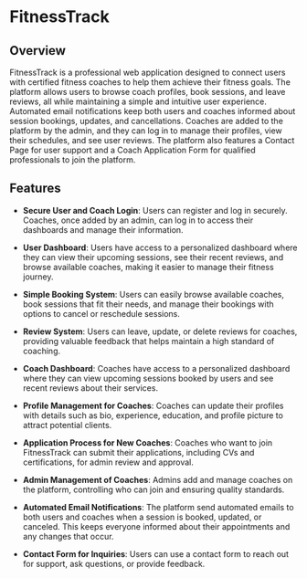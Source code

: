 # FitnessTrack

## Overview 
FitnessTrack is a professional web application designed to connect users with certified fitness coaches to help them achieve their fitness goals. The platform allows users to browse coach profiles, book sessions, and leave reviews, all while maintaining a simple and intuitive user experience. Automated email notifications keep both users and coaches informed about session bookings, updates, and cancellations. Coaches are added to the platform by the admin, and they can log in to manage their profiles, view their schedules, and see user reviews. The platform also features a Contact Page for user support and a Coach Application Form for qualified professionals to join the platform.

## Features

- **Secure User and Coach Login**: Users can register and log in securely. Coaches, once added by an admin, can log in to access their dashboards and manage their information.

- **User Dashboard**: Users have access to a personalized dashboard where they can view their upcoming sessions, see their recent reviews, and browse available coaches, making it easier to manage their fitness journey.

- **Simple Booking System**: Users can easily browse available coaches, book sessions that fit their needs, and manage their bookings with options to cancel or reschedule sessions.

- **Review System**: Users can leave, update, or delete reviews for coaches, providing valuable feedback that helps maintain a high standard of coaching.

- **Coach Dashboard**: Coaches have access to a personalized dashboard where they can view upcoming sessions booked by users and see recent reviews about their services.

- **Profile Management for Coaches**: Coaches can update their profiles with details such as bio, experience, education, and profile picture to attract potential clients.

- **Application Process for New Coaches**: Coaches who want to join FitnessTrack can submit their applications, including CVs and certifications, for admin review and approval.

- **Admin Management of Coaches**: Admins add and manage coaches on the platform, controlling who can join and ensuring quality standards.

- **Automated Email Notifications**: The platform send automated emails to both users and coaches when a session is booked, updated, or canceled. This keeps everyone informed about their appointments and any changes that occur.

- **Contact Form for Inquiries**: Users can use a contact form to reach out for support, ask questions, or provide feedback.

